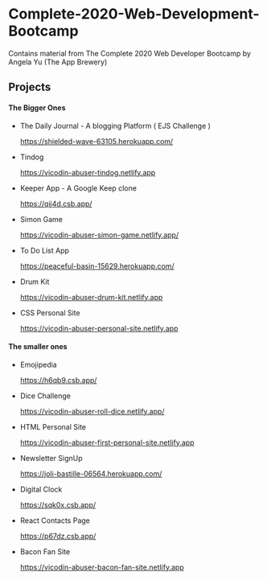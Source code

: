 # Complete-2020-Web-Development-Bootcamp
Contains material from The Complete 2020 Web Developer Bootcamp by Angela Yu (The App Brewery)

## Projects

#### The Bigger Ones

- The Daily Journal - A blogging Platform ( EJS Challenge )

   https://shielded-wave-63105.herokuapp.com/

- Tindog 
   
   https://vicodin-abuser-tindog.netlify.app

- Keeper App - A Google Keep clone
   
   https://qij4d.csb.app/
   
- Simon Game
   
   https://vicodin-abuser-simon-game.netlify.app/
   
- To Do List App 

   https://peaceful-basin-15629.herokuapp.com/
   
   
- Drum Kit
   
   https://vicodin-abuser-drum-kit.netlify.app
   
  
- CSS Personal Site
   
   https://vicodin-abuser-personal-site.netlify.app
  

   
#### The smaller ones

- Emojipedia

   https://h6qb9.csb.app/
   
- Dice Challenge 
   
   https://vicodin-abuser-roll-dice.netlify.app/   
   
- HTML Personal Site 
   
   https://vicodin-abuser-first-personal-site.netlify.app

- Newsletter SignUp

   https://joli-bastille-06564.herokuapp.com/
   
- Digital Clock
   
   https://sqk0x.csb.app/
   
- React Contacts Page

   https://p67dz.csb.app/
   
- Bacon Fan Site
   
   https://vicodin-abuser-bacon-fan-site.netlify.app
   

   

  
   

   

   

   

